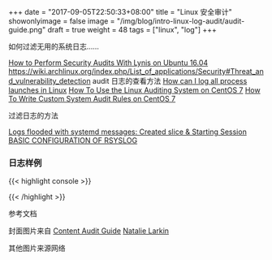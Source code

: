 +++
date = "2017-09-05T22:50:33+08:00"
title = "Linux 安全审计"
showonlyimage = false
image = "/img/blog/intro-linux-log-audit/audit-guide.png"
draft = true
weight = 48
tags = ["linux", "log"]
+++

如何过滤无用的系统日志……
<!--more-->

[How to Perform Security Audits With Lynis on Ubuntu 16.04](https://www.digitalocean.com/community/tutorials/how-to-perform-security-audits-with-lynis-on-ubuntu-16-04)
https://wiki.archlinux.org/index.php/List_of_applications/Security#Threat_and_vulnerability_detection
audit 日志的查看方法
[How can I log all process launches in Linux](https://superuser.com/questions/222912/how-can-i-log-all-process-launches-in-linux/)
[How To Use the Linux Auditing System on CentOS 7](https://www.digitalocean.com/community/tutorials/how-to-use-the-linux-auditing-system-on-centos-7)
[How To Write Custom System Audit Rules on CentOS 7](https://www.digitalocean.com/community/tutorials/how-to-write-custom-system-audit-rules-on-centos-7)

过滤日志的方法

[Logs flooded with systemd messages: Created slice & Starting Session](https://access.redhat.com/solutions/1564823)
[BASIC CONFIGURATION OF RSYSLOG](https://access.redhat.com/documentation/en-US/Red_Hat_Enterprise_Linux/7/html/System_Administrators_Guide/s1-basic_configuration_of_rsyslog.html)

### 日志样例

{{< highlight console >}}

{{< /highlight >}}

参考文档


封面图片来自 [Content Audit Guide](https://dribbble.com/shots/1113630-Content-Audit-Guide) <a href="https://dribbble.com/natty_larkin"><i class="fa fa-dribbble" aria-hidden="true"></i> Natalie Larkin</a>  

其他图片来源网络
